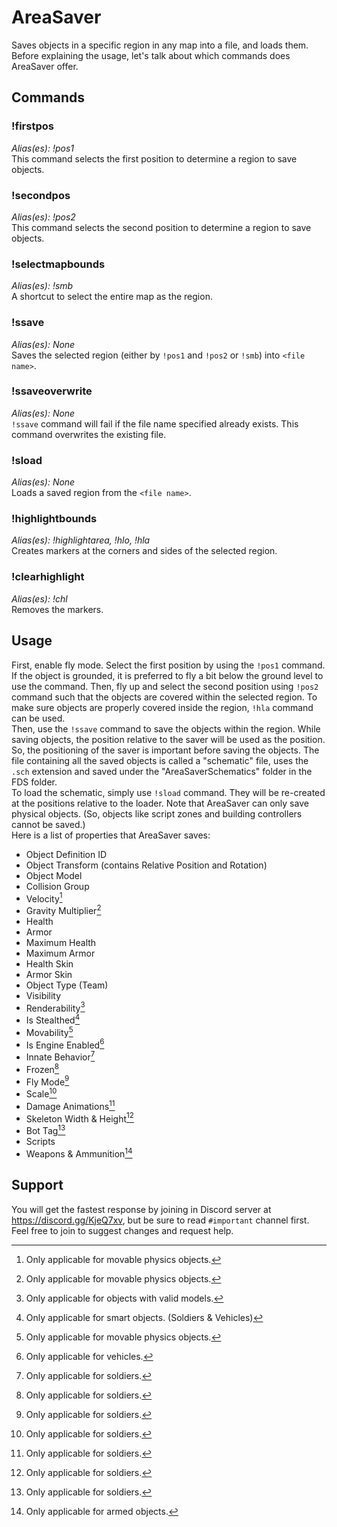 # AreaSaver
Saves objects in a specific region in any map into a file, and loads them.  
Before explaining the usage, let's talk about which commands does AreaSaver offer.


## Commands

### !firstpos
*Alias(es): !pos1*  
This command selects the first position to determine a region to save objects.  

### !secondpos
*Alias(es): !pos2*  
This command selects the second position to determine a region to save objects.  

### !selectmapbounds
*Alias(es): !smb*  
A shortcut to select the entire map as the region.  

### !ssave <file name>
*Alias(es): None*  
Saves the selected region (either by `!pos1` and `!pos2` or `!smb`) into `<file name>`.  

### !ssaveoverwrite <file name>
*Alias(es): None*  
`!ssave` command will fail if the file name specified already exists. This command overwrites the existing file.  

### !sload <file name>
*Alias(es): None*  
Loads a saved region from the `<file name>`.  

### !highlightbounds
*Alias(es): !highlightarea, !hlo, !hla*  
Creates markers at the corners and sides of the selected region.  

### !clearhighlight
*Alias(es): !chl*  
Removes the markers.  


## Usage
First, enable fly mode. Select the first position by using the `!pos1` command. If the object is grounded, it is preferred to fly a bit below the ground level to use the command. Then, fly up and select the second position using `!pos2` command such that the objects are covered within the selected region. To make sure objects are properly covered inside the region, `!hla` command can be used.  
Then, use the `!ssave` command to save the objects within the region. While saving objects, the position relative to the saver will be used as the position. So, the positioning of the saver is important before saving the objects. The file containing all the saved objects is called a "schematic" file, uses the `.sch` extension and saved under the "AreaSaverSchematics" folder in the FDS folder.  
To load the schematic, simply use `!sload` command. They will be re-created at the positions relative to the loader.
Note that AreaSaver can only save physical objects. (So, objects like script zones and building controllers cannot be saved.)  
Here is a list of properties that AreaSaver saves:  
- Object Definition ID
- Object Transform (contains Relative Position and Rotation)
- Object Model
- Collision Group
- Velocity[^1]
- Gravity Multiplier[^1]
- Health
- Armor
- Maximum Health
- Maximum Armor
- Health Skin
- Armor Skin
- Object Type (Team)
- Visibility
- Renderability[^2]
- Is Stealthed[^3]
- Movability[^1]
- Is Engine Enabled[^4]
- Innate Behavior[^5]
- Frozen[^5]
- Fly Mode[^5]
- Scale[^5]
- Damage Animations[^5]
- Skeleton Width & Height[^5]
- Bot Tag[^5]
- Scripts
- Weapons & Ammunition[^6]

[^1]: Only applicable for movable physics objects.
[^2]: Only applicable for objects with valid models.
[^3]: Only applicable for smart objects. (Soldiers & Vehicles)
[^4]: Only applicable for vehicles.
[^5]: Only applicable for soldiers.
[^6]: Only applicable for armed objects.


## Support
You will get the fastest response by joining in Discord server at https://discord.gg/KjeQ7xv, but be sure to read `#important` channel first.  
Feel free to join to suggest changes and request help.  
